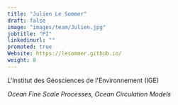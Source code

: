 ```yaml
---
title: "Julien Le Sommer"
draft: false
image: "images/team/Julien.jpg"
jobtitle: "PI"
linkedinurl: ""
promoted: true
Website: https://lesommer.github.io/
weight: 8
---
```


L'Institut des Géosciences de l'Environnement (IGE)

*Ocean  Fine Scale Processes, Ocean Circulation Models*


